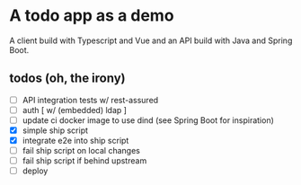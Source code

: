 # A todo app as a demo
A client build with Typescript and Vue and an API build with Java and Spring Boot.

## todos (oh, the irony)
 * [ ] API integration tests w/ rest-assured
 * [ ] auth [ w/ (embedded) ldap ]
 * [ ] update ci docker image to use dind (see Spring Boot for inspiration)
 * [x] simple ship script
 * [x] integrate e2e into ship script
 * [ ] fail ship script on local changes
 * [ ] fail ship script if behind upstream
 * [ ] deploy
